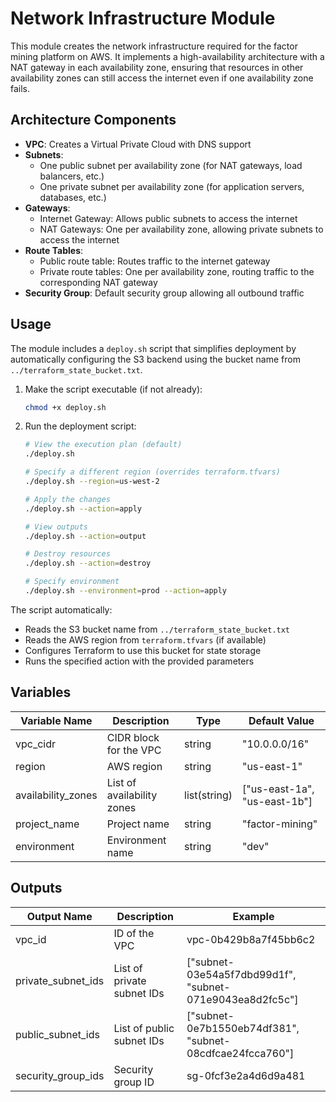 # Network Infrastructure Module

This module creates the network infrastructure required for the factor mining platform on AWS. It implements a high-availability architecture with a NAT gateway in each availability zone, ensuring that resources in other availability zones can still access the internet even if one availability zone fails.

## Architecture Components

- **VPC**: Creates a Virtual Private Cloud with DNS support
- **Subnets**:
  - One public subnet per availability zone (for NAT gateways, load balancers, etc.)
  - One private subnet per availability zone (for application servers, databases, etc.)
- **Gateways**:
  - Internet Gateway: Allows public subnets to access the internet
  - NAT Gateways: One per availability zone, allowing private subnets to access the internet
- **Route Tables**:
  - Public route table: Routes traffic to the internet gateway
  - Private route tables: One per availability zone, routing traffic to the corresponding NAT gateway
- **Security Group**: Default security group allowing all outbound traffic

## Usage

The module includes a `deploy.sh` script that simplifies deployment by automatically configuring the S3 backend using the bucket name from `../terraform_state_bucket.txt`.

1. Make the script executable (if not already):
   ```bash
   chmod +x deploy.sh
   ```

2. Run the deployment script:
   ```bash
   # View the execution plan (default)
   ./deploy.sh

   # Specify a different region (overrides terraform.tfvars)
   ./deploy.sh --region=us-west-2

   # Apply the changes
   ./deploy.sh --action=apply

   # View outputs
   ./deploy.sh --action=output

   # Destroy resources
   ./deploy.sh --action=destroy

   # Specify environment
   ./deploy.sh --environment=prod --action=apply
   ```

The script automatically:
- Reads the S3 bucket name from `../terraform_state_bucket.txt`
- Reads the AWS region from `terraform.tfvars` (if available)
- Configures Terraform to use this bucket for state storage
- Runs the specified action with the provided parameters

## Variables

| Variable Name | Description | Type | Default Value |
|------|-------------|------|---------|
| vpc_cidr | CIDR block for the VPC | string | "10.0.0.0/16" |
| region | AWS region | string | "us-east-1" |
| availability_zones | List of availability zones | list(string) | ["us-east-1a", "us-east-1b"] |
| project_name | Project name | string | "factor-mining" |
| environment | Environment name | string | "dev" |

## Outputs

| Output Name | Description | Example |
|------|-------------|------|
| vpc_id | ID of the VPC | vpc-0b429b8a7f45bb6c2 |
| private_subnet_ids | List of private subnet IDs | ["subnet-03e54a5f7dbd99d1f", "subnet-071e9043ea8d2fc5c"] |
| public_subnet_ids | List of public subnet IDs | ["subnet-0e7b1550eb74df381", "subnet-08cdfcae24fcca760"] |
| security_group_ids | Security group ID | sg-0fcf3e2a4d6d9a481 |
